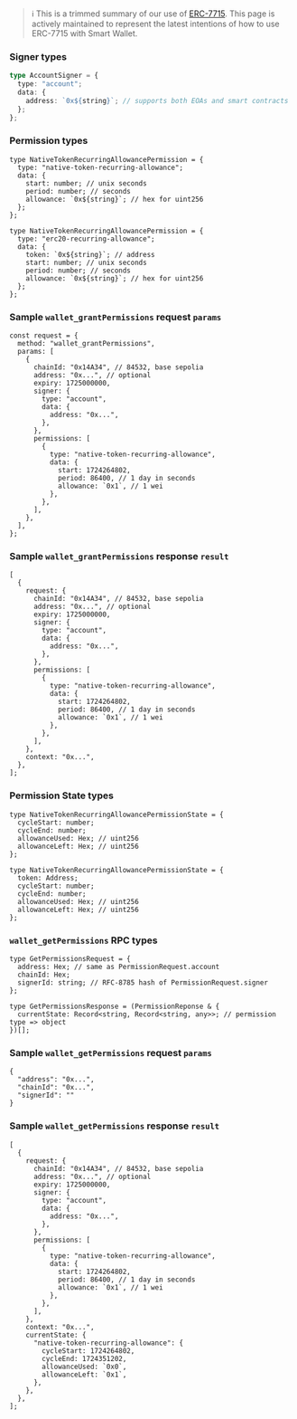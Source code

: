 > :information_source: This is a trimmed summary of our use of [ERC-7715](https://eip.tools/eip/7715). This page is actively maintained to represent the latest intentions of how to use ERC-7715 with Smart Wallet.

### Signer types

```typescript
type AccountSigner = {
  type: "account";
  data: {
    address: `0x${string}`; // supports both EOAs and smart contracts
  };
};
```

### Permission types

```tsx
type NativeTokenRecurringAllowancePermission = {
  type: "native-token-recurring-allowance";
  data: {
    start: number; // unix seconds
    period: number; // seconds
    allowance: `0x${string}`; // hex for uint256
  };
};

type NativeTokenRecurringAllowancePermission = {
  type: "erc20-recurring-allowance";
  data: {
    token: `0x${string}`; // address
    start: number; // unix seconds
    period: number; // seconds
    allowance: `0x${string}`; // hex for uint256
  };
};
```

### Sample `wallet_grantPermissions` request `params`

```tsx
const request = {
  method: "wallet_grantPermissions",
  params: [
    {
      chainId: "0x14A34", // 84532, base sepolia
      address: "0x...", // optional
      expiry: 1725000000,
      signer: {
        type: "account",
        data: {
          address: "0x...",
        },
      },
      permissions: [
        {
          type: "native-token-recurring-allowance",
          data: {
            start: 1724264802,
            period: 86400, // 1 day in seconds
            allowance: `0x1`, // 1 wei
          },
        },
      ],
    },
  ],
};
```

### Sample `wallet_grantPermissions` response `result`

```tsx
[
  {
    request: {
      chainId: "0x14A34", // 84532, base sepolia
      address: "0x...", // optional
      expiry: 1725000000,
      signer: {
        type: "account",
        data: {
          address: "0x...",
        },
      },
      permissions: [
        {
          type: "native-token-recurring-allowance",
          data: {
            start: 1724264802,
            period: 86400, // 1 day in seconds
            allowance: `0x1`, // 1 wei
          },
        },
      ],
    },
    context: "0x...",
  },
];
```

### Permission State types

```tsx
type NativeTokenRecurringAllowancePermissionState = {
  cycleStart: number;
  cycleEnd: number;
  allowanceUsed: Hex; // uint256
  allowanceLeft: Hex; // uint256
};

type NativeTokenRecurringAllowancePermissionState = {
  token: Address;
  cycleStart: number;
  cycleEnd: number;
  allowanceUsed: Hex; // uint256
  allowanceLeft: Hex; // uint256
};
```

### `wallet_getPermissions` RPC types

```tsx
type GetPermissionsRequest = {
  address: Hex; // same as PermissionRequest.account
  chainId: Hex;
  signerId: string; // RFC-8785 hash of PermissionRequest.signer
};

type GetPermissionsResponse = (PermissionReponse & {
  currentState: Record<string, Record<string, any>>; // permission type => object
})[];
```

### Sample `wallet_getPermissions` request `params`

```tsx
{
  "address": "0x...",
  "chainId": "0x...",
  "signerId": ""
}
```

### Sample `wallet_getPermissions` response `result`

```tsx
[
  {
    request: {
      chainId: "0x14A34", // 84532, base sepolia
      address: "0x...", // optional
      expiry: 1725000000,
      signer: {
        type: "account",
        data: {
          address: "0x...",
        },
      },
      permissions: [
        {
          type: "native-token-recurring-allowance",
          data: {
            start: 1724264802,
            period: 86400, // 1 day in seconds
            allowance: `0x1`, // 1 wei
          },
        },
      ],
    },
    context: "0x...",
    currentState: {
      "native-token-recurring-allowance": {
        cycleStart: 1724264802,
        cycleEnd: 1724351202,
        allowanceUsed: `0x0`,
        allowanceLeft: `0x1`,
      },
    },
  },
];
```
